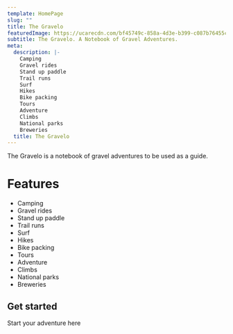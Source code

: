 ```yaml
---
template: HomePage
slug: ""
title: The Gravelo
featuredImage: https://ucarecdn.com/bf45749c-858a-4d3e-b399-c087b76455ce/
subtitle: The Gravelo. A Notebook of Gravel Adventures.
meta:
  description: |-
    Camping
    Gravel rides
    Stand up paddle
    Trail runs
    Surf
    Hikes
    Bike packing
    Tours
    Adventure
    Climbs
    National parks
    Breweries
  title: The Gravelo
---
```

The Gravelo is a notebook of gravel adventures to be used as a guide.

# Features

* Camping
* Gravel rides
* Stand up paddle
* Trail runs
* Surf
* Hikes
* Bike packing
* Tours
* Adventure
* Climbs
* National parks
* Breweries

## Get started

Start your adventure here[](https://www.netlifycms.org/docs/)